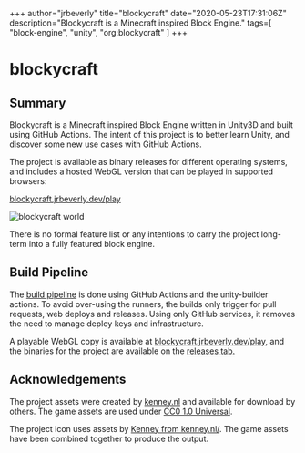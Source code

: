 +++
author="jrbeverly"
title="blockycraft"
date="2020-05-23T17:31:06Z"
description="Blockycraft is a Minecraft inspired Block Engine."
tags=[
  "block-engine",
  "unity",
  "org:blockycraft"
]
+++

# blockycraft

## Summary

Blockycraft is a Minecraft inspired Block Engine written in Unity3D and built using GitHub Actions. The intent of this project is to better learn Unity, and discover some new use cases with GitHub Actions.

The project is available as binary releases for different operating systems, and includes a hosted WebGL version that can be played in supported browsers:

[blockycraft.jrbeverly.dev/play](https://blockycraft.jrbeverly.dev/play)

![blockycraft world](./docs/screenshots/world.png "Blockycraft")

There is no formal feature list or any intentions to carry the project long-term into a fully featured block engine.

## Build Pipeline

The [build pipeline](./docs/deployment/) is done using GitHub Actions and the unity-builder actions. To avoid over-using the runners, the builds only trigger for pull requests, web deploys and releases. Using only GitHub services, it removes the need to manage deploy keys and infrastructure.

A playable WebGL copy is available at [blockycraft.jrbeverly.dev/play](https://blockycraft.jrbeverly.dev/play), and the binaries for the project are available on the [releases tab.](https://github.com/blockycraft/blockycraft/releases)

## Acknowledgements

The project assets were created by [kenney.nl](http://kenney.nl/assets/voxel-pack) and available for download by others. The game assets are used under [CC0 1.0 Universal](https://creativecommons.org/publicdomain/zero/1.0/).

The project icon uses assets by [Kenney from kenney.nl/](http://kenney.nl/assets/voxel-pack). The game assets have been combined together to produce the output.
